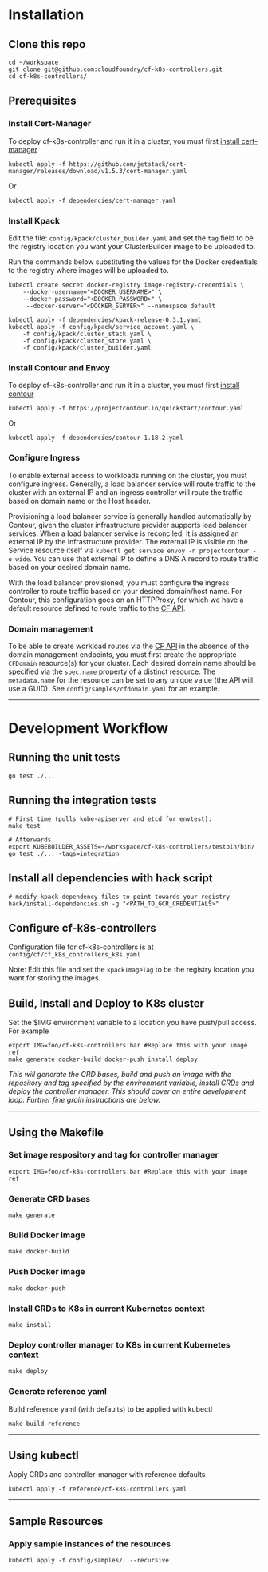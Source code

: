 # Installation
## Clone this repo

```
cd ~/workspace
git clone git@github.com:cloudfoundry/cf-k8s-controllers.git
cd cf-k8s-controllers/
```

## Prerequisites

### Install Cert-Manager
To deploy cf-k8s-controller and run it in a cluster, you must first [install cert-manager](https://cert-manager.io/docs/installation/) 
```
kubectl apply -f https://github.com/jetstack/cert-manager/releases/download/v1.5.3/cert-manager.yaml
```
Or
```
kubectl apply -f dependencies/cert-manager.yaml
```

### Install Kpack

Edit the file: `config/kpack/cluster_builder.yaml` and set the `tag` field to be the registry location you want your ClusterBuilder image to be uploaded to.

Run the commands below substituting the values for the Docker credentials to the registry where images will be uploaded to.
```
kubectl create secret docker-registry image-registry-credentials \
    --docker-username="<DOCKER_USERNAME>" \
    --docker-password="<DOCKER_PASSWORD>" \
     --docker-server="<DOCKER_SERVER>" --namespace default

kubectl apply -f dependencies/kpack-release-0.3.1.yaml
kubectl apply -f config/kpack/service_account.yaml \
    -f config/kpack/cluster_stack.yaml \
    -f config/kpack/cluster_store.yaml \
    -f config/kpack/cluster_builder.yaml
```

### Install Contour and Envoy

To deploy cf-k8s-controller and run it in a cluster, you must first [install contour](https://projectcontour.io/getting-started/) 
```
kubectl apply -f https://projectcontour.io/quickstart/contour.yaml
```
Or
```
kubectl apply -f dependencies/contour-1.18.2.yaml

```

### Configure Ingress
To enable external access to workloads running on the cluster, you must configure ingress. Generally, a load balancer service will route traffic to the cluster with an external IP and an ingress controller will route the traffic based on domain name or the Host header.

Provisioning a load balancer service is generally handled automatically by Contour, given the cluster infrastructure provider supports load balancer services. When a load balancer service is reconciled, it is assigned an external IP by the infrastructure provider. The external IP is visible on the Service resource itself via `kubectl get service envoy -n projectcontour -o wide`. You can use that external IP to define a DNS A record to route traffic based on your desired domain name.

With the load balancer provisioned, you must configure the ingress controller to route traffic based on your desired domain/host name. For Contour, this configuration goes on an HTTPProxy, for which we have a default resource defined to route traffic to the [CF API](https://github.com/cloudfoundry/cf-k8s-api).

### Domain management
To be able to create workload routes via the [CF API](https://github.com/cloudfoundry/cf-k8s-api) in the absence of the domain management endpoints, you must first create the appropriate `CFDomain` resource(s) for your cluster. Each desired domain name should be specified via the `spec.name` property of a distinct resource. The `metadata.name` for the resource can be set to any unique value (the API will use a GUID). See `config/samples/cfdomain.yaml` for an example.

---
# Development Workflow

## Running the unit tests
```
go test ./...
```

## Running the integration tests
```
# First time (pulls kube-apiserver and etcd for envtest):
make test

# Afterwards
export KUBEBUILDER_ASSETS=~/workspace/cf-k8s-controllers/testbin/bin/
go test ./... -tags=integration
```
## Install all dependencies with hack script
```
# modify kpack dependency files to point towards your registry
hack/install-dependencies.sh -g "<PATH_TO_GCR_CREDENTIALS>"
```

## Configure cf-k8s-controllers
Configuration file for cf-k8s-controllers is at `config/cf/cf_k8s_controllers_k8s.yaml`

Note: Edit this file and set the `kpackImageTag` to be the registry location you want for storing the images. 

## Build, Install and Deploy to K8s cluster
Set the $IMG environment variable to a location you have push/pull access. For example 
```
export IMG=foo/cf-k8s-controllers:bar #Replace this with your image ref
make generate docker-build docker-push install deploy
```
*This will generate the CRD bases, build and push an image with the repository and tag specified by the environment variable, install CRDs and deploy the controller manager. This should cover an entire development loop. Further fine grain instructions are below.*

---
## Using the Makefile
### Set image respository and tag for controller manager
```
export IMG=foo/cf-k8s-controllers:bar #Replace this with your image ref
```
### Generate CRD bases
```
make generate
```
### Build Docker image
```
make docker-build
```
### Push Docker image
```
make docker-push
```
### Install CRDs to K8s in current Kubernetes context
```
make install
```
### Deploy controller manager to K8s in current Kubernetes context
```
make deploy
```

### Generate reference yaml
Build reference yaml (with defaults) to be applied with kubectl
```
make build-reference
```
---
## Using kubectl
Apply CRDs and controller-manager with reference defaults
```
kubectl apply -f reference/cf-k8s-controllers.yaml
```
---
## Sample Resources
### Apply sample instances of the resources
```
kubectl apply -f config/samples/. --recursive
```

